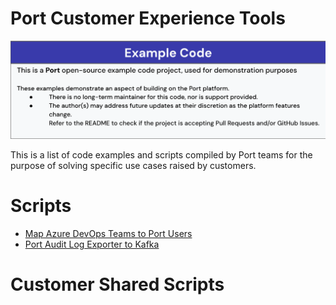 # Port Customer Experience Tools

![port-oss-category](https://github.com/port-experimental/oss-images/blob/main/example-code.png)

This is a list of code examples and scripts compiled by Port teams for the purpose of solving specific use cases raised by customers.

# Scripts
- [Map Azure DevOps Teams to Port Users](https://github.com/port-experimental/map-ado-teams-to-port-user)
- [Port Audit Log Exporter to Kafka](https://github.com/port-experimental/audit-logs-to-kafka)

# Customer Shared Scripts
